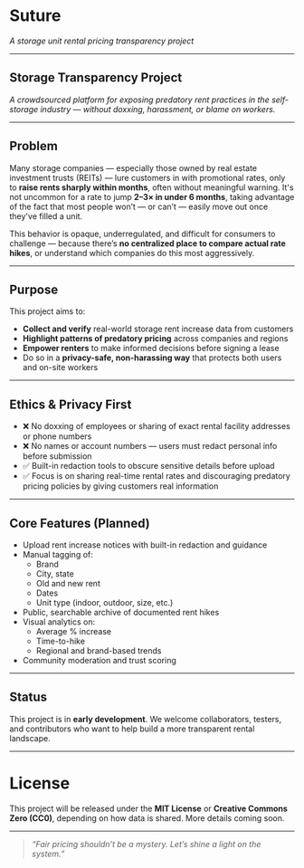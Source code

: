 # Suture  
*A storage unit rental pricing transparency project*

---

## Storage Transparency Project

*A crowdsourced platform for exposing predatory rent practices in the self-storage industry — without doxxing, harassment, or blame on workers.*

---

## Problem

Many storage companies — especially those owned by real estate investment trusts (REITs) — lure customers in with promotional rates, only to **raise rents sharply within months**, often without meaningful warning. It's not uncommon for a rate to jump **2–3× in under 6 months**, taking advantage of the fact that most people won’t — or can’t — easily move out once they've filled a unit.

This behavior is opaque, underregulated, and difficult for consumers to challenge — because there’s **no centralized place to compare actual rate hikes**, or understand which companies do this most aggressively.

---

## Purpose

This project aims to:

- **Collect and verify** real-world storage rent increase data from customers  
- **Highlight patterns of predatory pricing** across companies and regions  
- **Empower renters** to make informed decisions before signing a lease  
- Do so in a **privacy-safe, non-harassing way** that protects both users and on-site workers  

---

## Ethics & Privacy First

- ❌ No doxxing of employees or sharing of exact rental facility addresses or phone numbers  
- ❌ No names or account numbers — users must redact personal info before submission  
- ✅ Built-in redaction tools to obscure sensitive details before upload  
- ✅ Focus is on sharing real-time rental rates and discouraging predatory pricing policies by giving customers real information  

---

## Core Features (Planned)

- Upload rent increase notices with built-in redaction and guidance  
- Manual tagging of:
  - Brand  
  - City, state  
  - Old and new rent  
  - Dates  
  - Unit type (indoor, outdoor, size, etc.)  
- Public, searchable archive of documented rent hikes  
- Visual analytics on:
  - Average % increase  
  - Time-to-hike  
  - Regional and brand-based trends  
- Community moderation and trust scoring  

---

## Status

This project is in **early development**. We welcome collaborators, testers, and contributors who want to help build a more transparent rental landscape.

---

# License

This project will be released under the **MIT License** or **Creative Commons Zero (CC0)**, depending on how data is shared. More details coming soon.

---

> *“Fair pricing shouldn’t be a mystery. Let’s shine a light on the system.”*
